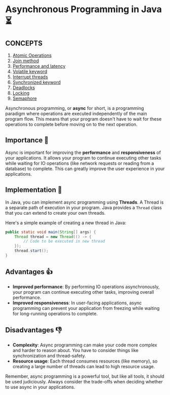 # Asynchronous Programming in Java :hourglass_flowing_sand:

## CONCEPTS

1. [Atomic Operations](concepts/ATOMIC.md)
2. [Join method](concepts/JOIN.md)
3. [Performance and latency](concepts/PERFORMANCE.md)
4. [Volatile keyword](concepts/VOLATILE.md)
5. [Interrupt threads](concepts/TERMINATION_THREAD.md)
6. [Synchronized keyword](concepts/SYNCHRONIZED.md)
7. [Deadlocks](concepts/DEADLOCKS.md)
8. [Locking](concepts/LOCKING.md)
9. [Semaphore](concepts/SEMAPHORE.md)

Asynchronous programming, or **async** for short, is a programming paradigm where operations are executed independently of the main program flow. This means that your program doesn't have to wait for these operations to complete before moving on to the next operation.

## Importance :dart:

Async is important for improving the **performance** and **responsiveness** of your applications. It allows your program to continue executing other tasks while waiting for IO operations (like network requests or reading from a database) to complete. This can greatly improve the user experience in your applications.

## Implementation :wrench:

In Java, you can implement async programming using **Threads**. A Thread is a separate path of execution in your program. Java provides a `Thread` class that you can extend to create your own threads.

Here's a simple example of creating a new thread in Java:

```java
public static void main(String[] args) {
    Thread thread = new Thread(() -> {
        // Code to be executed in new thread
    });
    thread.start();
}
```

## Advantages :+1:

- **Improved performance**: By performing IO operations asynchronously, your program can continue executing other tasks, improving overall performance.
- **Improved responsiveness**: In user-facing applications, async programming can prevent your application from freezing while waiting for long-running operations to complete.

## Disadvantages :-1:

- **Complexity**: Async programming can make your code more complex and harder to reason about. You have to consider things like synchronization and thread-safety.
- **Resource usage**: Each thread consumes resources (like memory), so creating a large number of threads can lead to high resource usage.

Remember, async programming is a powerful tool, but like all tools, it should be used judiciously. Always consider the trade-offs when deciding whether to use async in your applications.